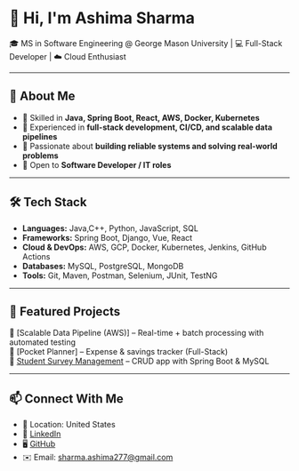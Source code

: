 # 👋 Hi, I'm Ashima Sharma  

🎓 MS in Software Engineering @ George Mason University | 💻 Full-Stack Developer | ☁️ Cloud Enthusiast  

---

## 🚀 About Me  
- 🔹 Skilled in **Java, Spring Boot, React, AWS, Docker, Kubernetes**  
- 🔹 Experienced in **full-stack development, CI/CD, and scalable data pipelines**  
- 🔹 Passionate about **building reliable systems and solving real-world problems**  
- 🔹 Open to **Software Developer / IT roles**  

---

## 🛠️ Tech Stack  
- **Languages:** Java,C++, Python, JavaScript, SQL  
- **Frameworks:** Spring Boot, Django, Vue, React  
- **Cloud & DevOps:** AWS, GCP, Docker, Kubernetes, Jenkins, GitHub Actions  
- **Databases:** MySQL, PostgreSQL, MongoDB  
- **Tools:** Git, Maven, Postman, Selenium, JUnit, TestNG  

---

## 🌟 Featured Projects  
🔹 [Scalable Data Pipeline (AWS)] – Real-time + batch processing with automated testing  
🔹 [Pocket Planner] – Expense & savings tracker (Full-Stack)  
🔹 [Student Survey Management](https://github.com/Ashima277/survey-app) – CRUD app with Spring Boot & MySQL  

---

## 📫 Connect With Me  
- 📍 Location: United States  
- 💼 [LinkedIn](https://linkedin.com/in/aashima-sharma27)  
- 🖥️ [GitHub](https://github.com/Ashima277)  
- ✉️ Email: sharma.ashima277@gmail.com 
